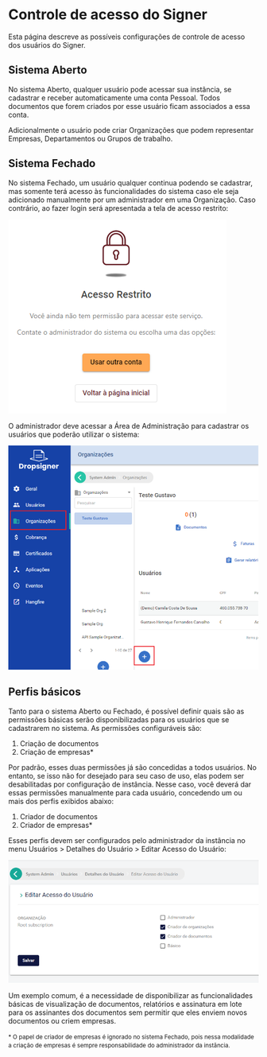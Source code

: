﻿# Controle de acesso do Signer

Esta página descreve as possíveis configurações de controle de acesso dos usuários do Signer.

## Sistema Aberto

No sistema Aberto, qualquer usuário pode acessar sua instância, se cadastrar e receber automaticamente uma conta Pessoal. Todos documentos 
que forem criados por esse usuário ficam associados a essa conta. 

Adicionalmente o usuário pode criar Organizações que podem representar Empresas, Departamentos ou Grupos de trabalho.

## Sistema Fechado

No sistema Fechado, um usuário qualquer continua podendo se cadastrar, mas somente terá acesso às funcionalidades do sistema caso ele seja 
adicionado manualmente por um administrador em uma Organização. Caso contrário, ao fazer login será apresentada a tela de acesso restrito:

![Restricted Access](../images/restricted-access.png)

O administrador deve acessar a Área de Administração para cadastrar os usuários que poderão utilizar o sistema:

![Add user to Organization](../images/add-user-org.png)

<!--  Caso você não tenha os dados completos do usuários, você pode cadastrá-lo em uma organização através de um **convite**. Nesse caso, somente é
necessário selecionar a organização e informar o email e papel a ser concedido ao usuário: -->

## Perfis básicos

Tanto para o sistema Aberto ou Fechado, é possível definir quais são as permissões básicas serão disponibilizadas para os usuários que se cadastrarem no sistema.
As permissões configuráveis são:

1. Criação de documentos
1. Criação de empresas*

Por padrão, esses duas permissões já são concedidas a todos usuários. No entanto, se isso não for desejado para seu caso de uso, elas podem ser desabilitadas por
configuração de instância. Nesse caso, você deverá dar essas permissões manualmente para cada usuário, concedendo um ou mais dos perfis exibidos abaixo:

1. Criador de documentos
1. Criador de empresas*

Esses perfis devem ser configurados pelo administrador da instância no menu Usuários > Detalhes do Usuário > Editar Acesso do Usuário:

![Access Roles](../images/access-roles.png)

Um exemplo comum, é a necessidade de disponibilizar as funcionalidades básicas de visualização de documentos, relatórios e assinatura em lote para os assinantes 
dos documentos sem permitir que eles enviem novos documentos ou criem empresas.

<small>* O papel de criador de empresas é ignorado no sistema Fechado, pois nessa modalidade a criação de empresas é sempre responsabilidade do administrador da instância.</small>